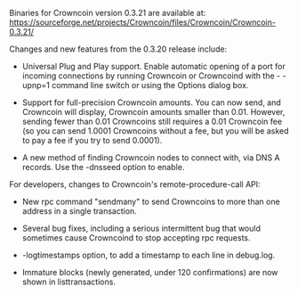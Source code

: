 Binaries for Crowncoin version 0.3.21 are available at:
  https://sourceforge.net/projects/Crowncoin/files/Crowncoin/Crowncoin-0.3.21/

Changes and new features from the 0.3.20 release include:

* Universal Plug and Play support.  Enable automatic opening of a port for incoming connections by running Crowncoin or Crowncoind with the - -upnp=1 command line switch or using the Options dialog box.

* Support for full-precision Crowncoin amounts.  You can now send, and Crowncoin will display, Crowncoin amounts smaller than 0.01.  However, sending fewer than 0.01 Crowncoins still requires a 0.01 Crowncoin fee (so you can send 1.0001 Crowncoins without a fee, but you will be asked to pay a fee if you try to send 0.0001).

* A new method of finding Crowncoin nodes to connect with, via DNS A records. Use the -dnsseed option to enable.

For developers, changes to Crowncoin's remote-procedure-call API:

* New rpc command "sendmany" to send Crowncoins to more than one address in a single transaction.

* Several bug fixes, including a serious intermittent bug that would sometimes cause Crowncoind to stop accepting rpc requests. 

* -logtimestamps option, to add a timestamp to each line in debug.log.

* Immature blocks (newly generated, under 120 confirmations) are now shown in listtransactions.
